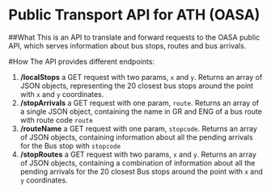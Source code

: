 # Public Transport API for ATH (OASA)

##What
This is an API to translate and forward requests to the OASA public API, which serves information about bus stops, routes and bus arrivals.

#How
The API provides different endpoints:
1. **/localStops**
   a GET request with two params, `x` and `y`. Returns an array of JSON objects, representing the 20 closest bus stops around the point with `x` and `y` coordinates.
2. **/stopArrivals**
   a GET request with one param, `route`. Returns an array of a single JSON object, containing the name in GR and ENG of a bus route with route code `route`
4. **/routeName**
   a GET request with one param, `stopcode`. Returns an array of JSON objects, containing information about all the pending arrivals for the Bus stop with `stopcode`
6. **/stopRoutes**
   a GET request with two params, `x` and `y`. Returns an array of JSON objects, containing a combination of information about all the pending arrivals for the 20 closest Bus stops around the point with `x` and `y` coordinates.
